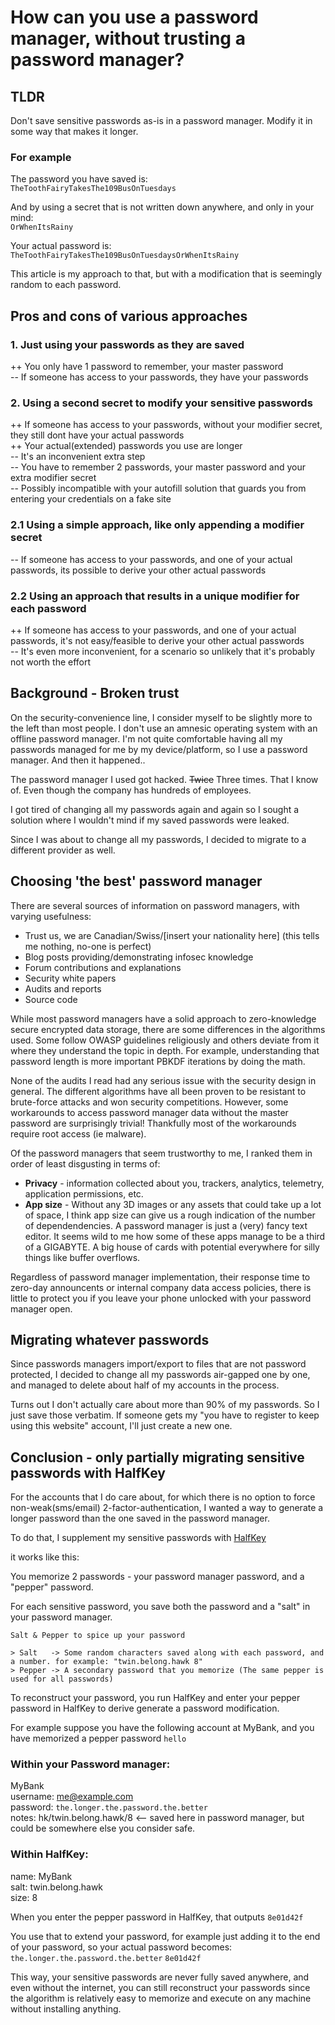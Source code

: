 # How can you use a password manager, without trusting a password manager?

## TLDR

Don't save sensitive passwords as-is in a password manager. Modify it in some way that makes it longer.

### For example

The password you have saved is:  
`TheToothFairyTakesThe109BusOnTuesdays`

And by using a secret that is not written down anywhere, and only in your mind:  
`OrWhenItsRainy`

Your actual password is:  
`TheToothFairyTakesThe109BusOnTuesdaysOrWhenItsRainy`

This article is my approach to that, but with a modification that is seemingly random to each password.

## Pros and cons of various approaches

### 1. Just using your passwords as they are saved

++ You only have 1 password to remember, your master password  
-- If someone has access to your passwords, they have your passwords

### 2. Using a second secret to modify your sensitive passwords

++ If someone has access to your passwords, without your modifier secret, they still dont have your actual passwords  
++ Your actual(extended) passwords you use are longer  
-- It's an inconvenient extra step  
-- You have to remember 2 passwords, your master password and your extra modifier secret  
-- Possibly incompatible with your autofill solution that guards you from entering your credentials on a fake site  

### 2.1 Using a simple approach, like only appending a modifier secret  
-- If someone has access to your passwords, and one of your actual passwords, its possible to derive your other actual passwords

### 2.2 Using an approach that results in a unique modifier for each password  
++ If someone has access to your passwords, and one of your actual passwords, it's not easy/feasible to derive your other actual passwords  
-- It's even more inconvenient, for a scenario so unlikely that it's probably not worth the effort

## Background - Broken trust

On the security-convenience line, I consider myself to be slightly more to the left than most people. I don't use an amnesic operating system with an offline password manager. I'm not quite comfortable having all my passwords managed for me by my device/platform, so I use a password manager. And then it happened..

The password manager I used got hacked. ~~Twice~~ Three times. That I know of. Even though the company has hundreds of employees.

I got tired of changing all my passwords again and again so I sought a solution where I wouldn't mind if my saved passwords were leaked.

Since I was about to change all my passwords, I decided to migrate to a different provider as well.

## Choosing 'the best' password manager

There are several sources of information on password managers, with varying usefulness:
- Trust us, we are Canadian/Swiss/[insert your nationality here] (this tells me nothing, no-one is perfect)
- Blog posts providing/demonstrating infosec knowledge
- Forum contributions and explanations
- Security white papers
- Audits and reports
- Source code

While most password managers have a solid approach to zero-knowledge secure encrypted data storage, there are some differences in the algorithms used. Some follow OWASP guidelines religiously and others deviate from it where they understand the topic in depth. For example, understanding that password length is more important PBKDF iterations by doing the math.

None of the audits I read had any serious issue with the security design in general. The different algorithms have all been proven to be resistant to brute-force attacks and won security competitions. However, some workarounds to access password manager data without the master password are surprisingly trivial! Thankfully most of the workarounds require root access (ie malware).

Of the password managers that seem trustworthy to me, I ranked them in order of least disgusting in terms of:  
* __Privacy__ - information collected about you, trackers, analytics, telemetry, application permissions, etc.
* __App size__ - Without any 3D images or any assets that could take up a lot of space, I think app size can give us a rough indication of the number of dependendencies. A password manager is just a (very) fancy text editor. It seems wild to me how some of these apps manage to be a third of a GIGABYTE. A big house of cards with potential everywhere for silly things like buffer overflows.

Regardless of password manager implementation, their response time to zero-day announcents or internal company data access policies, there is little to protect you if you leave your phone unlocked with your password manager open.

## Migrating whatever passwords

Since passwords managers import/export to files that are not password protected, I decided to change all my passwords air-gapped one by one, and managed to delete about half of my accounts in the process.

Turns out I don't actually care about more than 90% of my passwords. So I just save those verbatim. If someone gets my "you have to register to keep using this website" account, I'll just create a new one.

## Conclusion - only partially migrating sensitive passwords with HalfKey

For the accounts that I do care about, for which there is no option to force non-weak(sms/email) 2-factor-authentication, I wanted a way to generate a longer password than the one saved in the password manager. 

To do that, I supplement my sensitive passwords with [HalfKey](readme.md)

it works like this:

You memorize 2 passwords - your password manager password, and a "pepper" password.

For each sensitive password, you save both the password and a "salt" in your password manager.
```
Salt & Pepper to spice up your password

> Salt   -> Some random characters saved along with each password, and a number. for example: "twin.belong.hawk 8"
> Pepper -> A secondary password that you memorize (The same pepper is used for all passwords)
```

To reconstruct your password, you run HalfKey and enter your pepper password in HalfKey to derive generate a password modification.

For example suppose you have the following account at MyBank, and you have memorized a pepper password `hello`

### Within your Password manager:  
MyBank  
username: me@example.com  
password: `the.longer.the.password.the.better`  
notes: hk/twin.belong.hawk/8 <-- saved here in password manager, but could be somewhere else you consider safe.

### Within HalfKey:  
name: MyBank  
salt: twin.belong.hawk  
size: 8  

When you enter the pepper password in HalfKey, that outputs `8e01d42f`

You use that to extend your password, for example just adding it to the end of your password, so your actual password becomes:
`the.longer.the.password.the.better` `8e01d42f`

This way, your sensitive passwords are never fully saved anywhere, and even without the internet, you can still reconstruct your passwords since the algorithm is relatively easy to memorize and execute on any machine without installing anything.